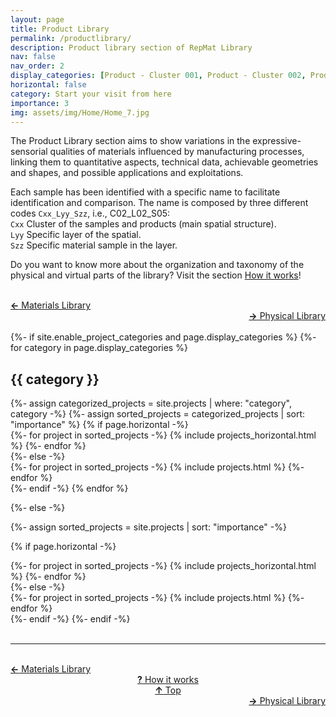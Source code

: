 ```yaml
---
layout: page
title: Product Library
permalink: /productlibrary/
description: Product library section of RepMat Library
nav: false
nav_order: 2
display_categories: [Product - Cluster 001, Product - Cluster 002, Product - Cluster 003, Product - Cluster 004, Product - Cluster 005, Product - Cluster 006, Product - Cluster 007, Product - Cluster 008]
horizontal: false
category: Start your visit from here
importance: 3
img: assets/img/Home/Home_7.jpg
---
```


The Product Library section aims to show variations in the expressive-sensorial qualities of materials influenced by manufacturing processes, linking them to quantitative aspects, technical data, achievable geometries and shapes, and possible applications and exploitations.

Each sample has been identified with a specific name to facilitate identification and comparison. The name is composed by three different codes `Cxx_Lyy_Szz`, i.e., C02_L02_S05:
<br>`Cxx` Cluster of the samples and products (main spatial structure).
<br>`Lyy` Specific layer of the spatial.
<br>`Szz` Specific material sample in the layer.

Do you want to know more about the organization and taxonomy of the physical and virtual parts of the library? Visit the section [How it works](howitworks/)!
<br>
<br>
<div class="row justify-content-sm-center">
    <div class="col-sm-3 mt-3 mt-md-0" style="text-align:left">
    <a href="/materialslibrary/" target="_self"><b>←</b> Materials Library</a></div>
    <div class="col-sm-3 mt-3 mt-md-0" style="text-align:center">
    </div>
    <div class="col-sm-3 mt-3 mt-md-0" style="text-align:center">
    </div>
    <div class="col-sm-3 mt-3 mt-md-0" style="text-align:right">
        <td align="right">  <a href="/physicallibrary/" target="_self"><b>→</b> Physical Library</a></td>
    </div>
</div>

<br>

<!-- pages/projects.md -->
<div class="projects">
{%- if site.enable_project_categories and page.display_categories %}
  <!-- Display categorized projects -->
  {%- for category in page.display_categories %}
  <h2 class="category">{{ category }}</h2>
  {%- assign categorized_projects = site.projects | where: "category", category -%}
  {%- assign sorted_projects = categorized_projects | sort: "importance" %}
  <!-- Generate cards for each project -->
  {% if page.horizontal -%}
  <div class="container">
    <div class="row row-cols-2">
    {%- for project in sorted_projects -%}
      {% include projects_horizontal.html %}
    {%- endfor %}
    </div>
  </div>
  {%- else -%}
  <div class="grid">
    {%- for project in sorted_projects -%}
      {% include projects.html %}
    {%- endfor %}
  </div>
  {%- endif -%}
  {% endfor %}

{%- else -%}
<!-- Display projects without categories -->
  {%- assign sorted_projects = site.projects | sort: "importance" -%}
  <!-- Generate cards for each project -->
  {% if page.horizontal -%}
  <div class="container">
    <div class="row row-cols-2">
    {%- for project in sorted_projects -%}
      {% include projects_horizontal.html %}
    {%- endfor %}
    </div>
  </div>
  {%- else -%}
  <div class="grid">
    {%- for project in sorted_projects -%}
      {% include projects.html %}
    {%- endfor %}
  </div>
  {%- endif -%}
{%- endif -%}
</div>

<br>
<hr>

<br>
<div class="row justify-content-sm-center">
    <div class="col-sm-3 mt-3 mt-md-0" style="text-align:left">
    <a href="/materialslibrary/" target="_self"><b>←</b> Materials Library</a></div>
    <div class="col-sm-3 mt-3 mt-md-0" style="text-align:center">
    <td align="right"> <a href="/howitworks/" target="_self"><b>?</b> How it works</a></td>
    </div>
    <div class="col-sm-3 mt-3 mt-md-0" style="text-align:center">
    <td align="right">  <a href="#" target="_self"><b>↑</b> Top</a></td>
    </div>
    <div class="col-sm-3 mt-3 mt-md-0" style="text-align:right">
        <td align="right">  <a href="/physicallibrary/" target="_self"><b>→</b> Physical Library</a></td>
    </div>
</div>
